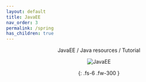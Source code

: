 ```yaml
---
layout: default
title: JavaEE
nav_order: 3
permalink: /spring
has_children: true
---
```

<div align="center" markdown="1">
JavaEE / Java resources / Tutorial

![JavaEE](https://i.stack.imgur.com/GeZBS.png)

{: .fs-6 .fw-300 }
</div>
